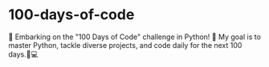 # 100-days-of-code
🚀 Embarking on the "100 Days of Code" challenge in Python! 🚀 My goal is to master Python, tackle diverse projects, and code daily for the next 100 days.🐍💻
